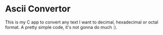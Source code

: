 # Ascii Convertor

This is my C app to convert any text I want to decimal, hexadecimal or octal format.
A pretty simple code, it's not gonna do much :).

